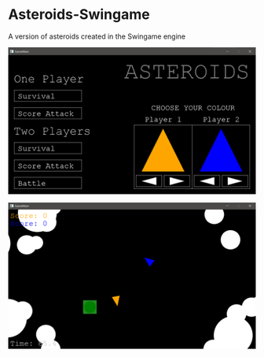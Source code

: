 # Asteroids-Swingame
A version of asteroids created in the Swingame engine

![The game's main menu](https://raw.githubusercontent.com/Bambosh/Asteroids-Swingame/master/Asteroids%20Menu.png)


![The game's in action](https://raw.githubusercontent.com/Bambosh/Asteroids-Swingame/master/Asteroids%20Game.png)
